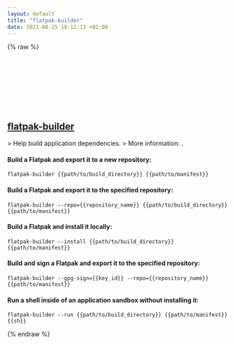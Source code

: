 ```yaml
---
layout: default
title: "flatpak-builder"
date: 2021-06-25 18:12:13 +02:00
---
```

{% raw %}
<h2 id="flatpak-builder">
  <a href="/en/linux/flatpak-builder.html">flatpak-builder</a> <a href="#flatpak-builder"><svg class="icon">
    <use href="/assets/images/unicode_sprite.svg#link" />
  </svg></a>
</h2>
> Help build application dependencies.
> More information: <https://docs.flatpak.org/en/latest/flatpak-builder-command-reference.html>.

#### Build a Flatpak and export it to a new repository:
```shell
flatpak-builder {{path/to/build_directory}} {{path/to/manifest}}
```
#### Build a Flatpak and export it to the specified repository:
```shell
flatpak-builder --repo={{repository_name}} {{path/to/build_directory}} {{path/to/manifest}}
```
#### Build a Flatpak and install it locally:
```shell
flatpak-builder --install {{path/to/build_directory}} {{path/to/manifest}}
```
#### Build and sign a Flatpak and export it to the specified repository:
```shell
flatpak-builder --gpg-sign={{key_id}} --repo={{repository_name}} {{path/to/manifest}}
```
#### Run a shell inside of an application sandbox without installing it:
```shell
flatpak-builder --run {{path/to/build_directory}} {{path/to/manifest}} {{sh}}
```
{% endraw %}